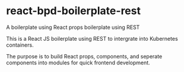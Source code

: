 # react-bpd-boilerplate-rest
A boilerplate using React props boilerplate using REST  


This is a React JS boilerplate using REST to intergrate into Kubernetes containers.

The purpose is to build React props, components, and seperate components into modules for quick frontend development. 

